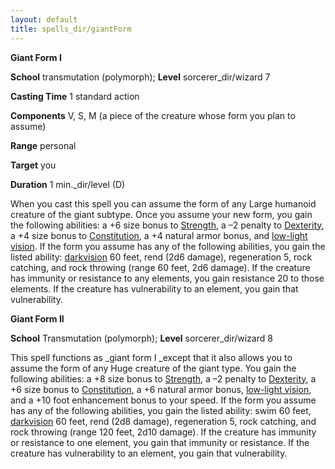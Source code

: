 ```yaml
---
layout: default
title: spells_dir/giantForm
---
```

 **Giant Form I**

**School** transmutation (polymorph); **Level** sorcerer_dir/wizard 7

**Casting Time** 1 standard action

**Components** V, S, M (a piece of the creature whose form you plan to assume)

**Range** personal

**Target** you

**Duration** 1 min._dir/level (D)

When you cast this spell you can assume the form of any Large humanoid creature of the giant subtype. Once you assume your new form, you gain the following abilities: a +6 size bonus to [Strength](../../gettingStarted#_strength), a –2 penalty to [Dexterity](../../gettingStarted#_dexterity), a +4 size bonus to [Constitution](../../gettingStarted#_constitution), a +4 natural armor bonus, and [low-light vision](../../glossary#_low-light-vision). If the form you assume has any of the following abilities, you gain the listed ability: [darkvision](../../glossary#_darkvision) 60 feet, rend (2d6 damage), regeneration 5, rock catching, and rock throwing (range 60 feet, 2d6 damage). If the creature has immunity or resistance to any elements, you gain resistance 20 to those elements. If the creature has vulnerability to an element, you gain that vulnerability.

**Giant Form II**

**School** Transmutation (polymorph); **Level** sorcerer_dir/wizard 8

This spell functions as _giant form I _except that it also allows you to assume the form of any Huge creature of the giant type. You gain the following abilities: a +8 size bonus to [Strength](../../gettingStarted#_strength), a –2 penalty to [Dexterity](../../gettingStarted#_dexterity), a +6 size bonus to [Constitution](../../gettingStarted#_constitution), a +6 natural armor bonus, [low-light vision](../../glossary#_low-light-vision), and a +10 foot enhancement bonus to your speed. If the form you assume has any of the following abilities, you gain the listed ability: swim 60 feet, [darkvision](../../glossary#_darkvision) 60 feet, rend (2d8 damage), regeneration 5, rock catching, and rock throwing (range 120 feet, 2d10 damage). If the creature has immunity or resistance to one element, you gain that immunity or resistance. If the creature has vulnerability to an element, you gain that vulnerability.

